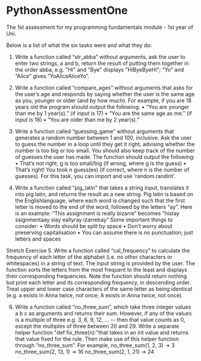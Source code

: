 # PythonAssessmentOne
The 1st assessment for my programming fundamentals module - 1st year of Uni.

Below is a list of what the six tasks were and what they do:
  1. Write a function called “str_abba” without arguments, ask the user to enter two
strings, a and b, return the result of putting them together in the order abba, e.g.
"Hi" and "Bye" displays "HiByeByeHi"; “Yo” and “Alice” gives
“YoAliceAliceYo”. 


  2. Write a function called “compare_ages” without arguments that asks for the
user’s age and responds by saying whether the user is the same age as you, younger
or older (and by how much). For example, if you are 18 years old the program
should output the following:
• “You are younger than me by 1 year(s).” (if input is 17)
• “You are the same age as me.” (if input is 18)
• “You are older than me by 2 year(s).” 

  3. Write a function called “guessing_game” without arguments that generates a
random number between 1 and 100, inclusive. Ask the user to guess the number in
a loop until they get it right, advising whether the number is too big or too small.
You should also keep track of the number of guesses the user has made. The
function should output the following:
• That’s not right, g is too small/big (if wrong, where g is the guess)
• That’s right! You took n guess(es) (if correct, where n is the number of guesses).
For this task, you can import and use ‘random.randint’. 

  4. Write a function called “pig_latin” that takes a string input, translates it into
pig latin, and returns the result as a new string. Pig latin is based on the Englishlanguage, where each word is changed such that the first letter is moved to the end
of the word, followed by the letters “ay”. Here is an example:
“This assignment is really bizarre”
becomes
“histay ssignmentaay siay eallyray izarrebay”
Some important things to consider:
• Words should be split by space
• Don’t worry about preserving capitalisation
• You can assume there is no punctuation; just letters and spaces 


Stretch Exercise
  5. Write a function called “cal_frequency” to calculate the frequency of each letter of
the alphabet (i.e. no other characters or whitespaces) in a string of text. The input
string is provided by the user. The function sorts the letters from the most frequent
to the least and displays their corresponding frequencies. Note the function should
return nothing but print each letter and its corresponding frequency, in descending
order. Treat upper and lower case characters of the same letter as being identical
(e.g. a exists in Anna twice, not once; A exists in Anna twice, not once) 

  6. Write a function called “no_three_sum”, which take three integer values a b c as
arguments and returns their sum. However, if any of the values is a multiple of
three e.g. 3, 6, 9, 12, … -- then that value counts as 0, except the multiples of three
between 20 and 29. Write a separate helper function "def fix_three(n):"that takes in
an int value and returns that value fixed for the rule. Then make use of this helper
function through “no_three_sum”. For example,
no_three_sum(1, 2, 3) → 3
no_three_sum(2, 13, 1) → 16
no_three_sum(2, 1, 21) → 24 
